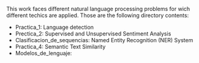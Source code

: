 This work faces different natural language processing problems for wich different techics are applied. Those are the following directory contents:
- Practica_1: Language detection
- Prectica_2: Supervised and Unsupervised Sentiment Analysis
- Clasificacion_de_sequencias: Named Entity Recognition (NER) System
- Practica_4: Semantic Text Similarity
- Modelos_de_lenguaje:
  

